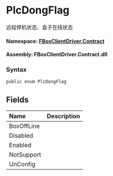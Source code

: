 # PlcDongFlag

远程停机状态、盒子在线状态

#### **Namespace**: [FBoxClientDriver.Contract](https://docs.flexem.net/fbox/zh-cn/sdk/FBoxClientDriver.Contract.html)

#### **Assembly**: FBoxClientDriver.Contract.dll

### Syntax <a id="FBoxClientDriver_Contract_PlcDongFlag_syntax"></a>

```text
public enum PlcDongFlag
```

## Fields <a id="fields"></a>

| Name | Description |
| :--- | :--- |
| BoxOffLine |  |
| Disabled |  |
| Enabled |  |
| NotSupport |  |
| UnConfig |  |

